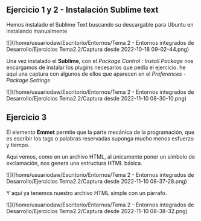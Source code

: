 ## Ejercicio 1 y 2 - Instalación Sublime text

Hemos instalado el Sublime Text buscando su descargable para Ubuntu en instalando manualmente

![](/home/usuariodaw/Escritorio/Entornos/Tema 2 - Entornos integrados de Desarrollo/Ejercicios Tema2.2/Captura desde 2022-10-18 09-02-44.png)

Una vez instalado el **Sublime**, con el *Package Control : Install Package* nos encargamos de instalar los plugins necesarios que pedía el ejercicio. he aquí una captura con algunos de ellos que aparecen en el *Preferences - Package Settings*

![](/home/usuariodaw/Escritorio/Entornos/Tema 2 - Entornos integrados de Desarrollo/Ejercicios Tema2.2/Captura desde 2022-11-10 08-30-10.png)

## Ejercicio 3

El elemento **Emmet** permite que la parte mecánica de la programación, que es escribir los tags o palabras reservadas suponga mucho menos esfuerzo y tiempo.



Aquí vemos, como en un archivo HTML, al únicamente poner un símbolo de exclamación, nos genera una estructura HTML básica. 

![](/home/usuariodaw/Escritorio/Entornos/Tema 2 - Entornos integrados de Desarrollo/Ejercicios Tema2.2/Captura desde 2022-11-10 08-37-28.png)

Y aquí ya tenemos nuestro archivo HTML simple con un párrafo.



![](/home/usuariodaw/Escritorio/Entornos/Tema 2 - Entornos integrados de Desarrollo/Ejercicios Tema2.2/Captura desde 2022-11-10 08-38-32.png)